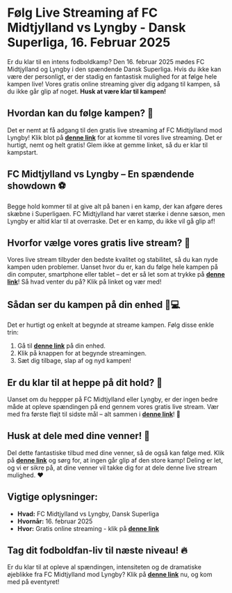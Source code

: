 # Følg Live Streaming af FC Midtjylland vs Lyngby - Dansk Superliga, 16. Februar 2025

Er du klar til en intens fodboldkamp? Den 16. februar 2025 mødes FC Midtjylland og Lyngby i den spændende Dansk Superliga. Hvis du ikke kan være der personligt, er der stadig en fantastisk mulighed for at følge hele kampen live! Vores gratis online streaming giver dig adgang til kampen, så du ikke går glip af noget. **Husk at være klar til kampen!**

## Hvordan kan du følge kampen? 🤔

Det er nemt at få adgang til den gratis live streaming af FC Midtjylland mod Lyngby! Klik blot på [**denne link**](https://tinyurl.com/livestreamfreeo?st=FC+Midtjylland+vs+Lyngby&si=ghc) for at komme til vores live streaming. Det er hurtigt, nemt og helt gratis! Glem ikke at gemme linket, så du er klar til kampstart.

## FC Midtjylland vs Lyngby – En spændende showdown ⚽

Begge hold kommer til at give alt på banen i en kamp, der kan afgøre deres skæbne i Superligaen. FC Midtjylland har været stærke i denne sæson, men Lyngby er altid klar til at overraske. Det er en kamp, du ikke vil gå glip af!

## Hvorfor vælge vores gratis live stream? 🎥

Vores live stream tilbyder den bedste kvalitet og stabilitet, så du kan nyde kampen uden problemer. Uanset hvor du er, kan du følge hele kampen på din computer, smartphone eller tablet – det er så let som at trykke på [**denne link**](https://tinyurl.com/livestreamfreeo?st=FC+Midtjylland+vs+Lyngby&si=ghc)! Så hvad venter du på? Klik på linket og vær med!

## Sådan ser du kampen på din enhed 📱💻

Det er hurtigt og enkelt at begynde at streame kampen. Følg disse enkle trin:

1. Gå til [**denne link**](https://tinyurl.com/livestreamfreeo?st=FC+Midtjylland+vs+Lyngby&si=ghc) på din enhed.
2. Klik på knappen for at begynde streamingen.
3. Sæt dig tilbage, slap af og nyd kampen!

## Er du klar til at heppe på dit hold? 💪

Uanset om du heppper på FC Midtjylland eller Lyngby, er der ingen bedre måde at opleve spændingen på end gennem vores gratis live stream. Vær med fra første fløjt til sidste mål – alt sammen i [**denne link**](https://tinyurl.com/livestreamfreeo?st=FC+Midtjylland+vs+Lyngby&si=ghc)! 🚀

## Husk at dele med dine venner! 📣

Del dette fantastiske tilbud med dine venner, så de også kan følge med. Klik på [**denne link**](https://tinyurl.com/livestreamfreeo?st=FC+Midtjylland+vs+Lyngby&si=ghc) og sørg for, at ingen går glip af den store kamp! Deling er let, og vi er sikre på, at dine venner vil takke dig for at dele denne live stream mulighed. ❤️

## Vigtige oplysninger:

- **Hvad:** FC Midtjylland vs Lyngby, Dansk Superliga
- **Hvornår:** 16. februar 2025
- **Hvor:** Gratis online streaming - klik på [**denne link**](https://tinyurl.com/livestreamfreeo?st=FC+Midtjylland+vs+Lyngby&si=ghc)

## Tag dit fodboldfan-liv til næste niveau! 🔥

Er du klar til at opleve al spændingen, intensiteten og de dramatiske øjeblikke fra FC Midtjylland mod Lyngby? Klik på [**denne link**](https://tinyurl.com/livestreamfreeo?st=FC+Midtjylland+vs+Lyngby&si=ghc) nu, og kom med på eventyret!
